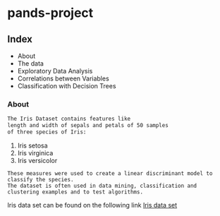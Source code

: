  # pands-project
## Index
* About
* The data
* Exploratory Data Analysis
* Correlations between Variables
* Classification with Decision Trees

### About
```bash
The Iris Dataset contains features like 
length and width of sepals and petals of 50 samples 
of three species of Iris:
```
 1. Iris setosa 
 2. Iris virginica
 3. Iris versicolor
 ```
These measures were used to create a linear discriminant model to classify the species.
The dataset is often used in data mining, classification and clustering examples and to test algorithms.
```
Iris data set can be found on the following link [Iris data set](https://archive.ics.uci.edu/ml/machine-learning-databases/iris/)